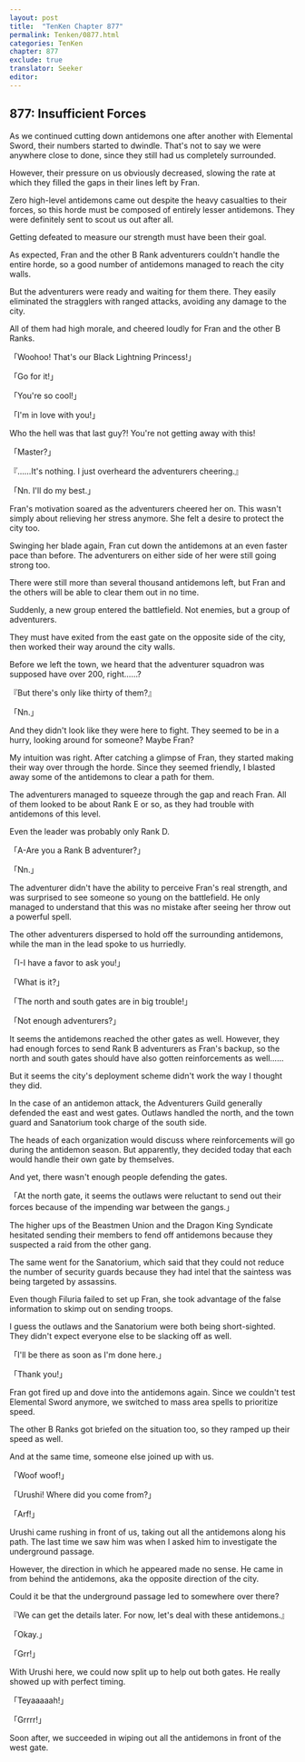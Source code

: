 ```yaml
---
layout: post
title:  "TenKen Chapter 877"
permalink: Tenken/0877.html
categories: TenKen
chapter: 877
exclude: true
translator: Seeker
editor: 
---
```

<h2>877: Insufficient Forces</h2>

 As we continued cutting down antidemons one after another with Elemental Sword, their numbers started to dwindle. That's not to say we were anywhere close to done, since they still had us completely surrounded.

 However, their pressure on us obviously decreased, slowing the rate at which they filled the gaps in their lines left by Fran.

 Zero high-level antidemons came out despite the heavy casualties to their forces, so this horde must be composed of entirely lesser antidemons. They were definitely sent to scout us out after all.

 Getting defeated to measure our strength must have been their goal.

 As expected, Fran and the other B Rank adventurers couldn't handle the entire horde, so a good number of antidemons managed to reach the city walls.

 But the adventurers were ready and waiting for them there. They easily eliminated the stragglers with ranged attacks, avoiding any damage to the city.

 All of them had high morale, and cheered loudly for Fran and the other B Ranks.

「Woohoo! That's our Black Lightning Princess!」

「Go for it!」

「You're so cool!」

「I'm in love with you!」

 Who the hell was that last guy?! You're not getting away with this!

「Master?」

『……It's nothing. I just overheard the adventurers cheering.』

「Nn. I'll do my best.」

 Fran's motivation soared as the adventurers cheered her on. This wasn't simply about relieving her stress anymore. She felt a desire to protect the city too.

 Swinging her blade again, Fran cut down the antidemons at an even faster pace than before. The adventurers on either side of her were still going strong too.

 There were still more than several thousand antidemons left, but Fran and the others will be able to clear them out in no time.

 Suddenly, a new group entered the battlefield. Not enemies, but a group of adventurers.

 They must have exited from the east gate on the opposite side of the city, then worked their way around the city walls.

 Before we left the town, we heard that the adventurer squadron was supposed have over 200, right……?

『But there's only like thirty of them?』

「Nn.」

 And they didn't look like they were here to fight. They seemed to be in a hurry, looking around for someone? Maybe Fran?

 My intuition was right. After catching a glimpse of Fran, they started making their way over through the horde. Since they seemed friendly, I blasted away some of the antidemons to clear a path for them.

 The adventurers managed to squeeze through the gap and reach Fran. All of them looked to be about Rank E or so, as they had trouble with antidemons of this level.

 Even the leader was probably only Rank D.

「A-Are you a Rank B adventurer?」

「Nn.」

 The adventurer didn't have the ability to perceive Fran's real strength, and was surprised to see someone so young on the battlefield. He only managed to understand that this was no mistake after seeing her throw out a powerful spell.

 The other adventurers dispersed to hold off the surrounding antidemons, while the man in the lead spoke to us hurriedly.

「I-I have a favor to ask you!」

「What is it?」

「The north and south gates are in big trouble!」

「Not enough adventurers?」

 It seems the antidemons reached the other gates as well. However, they had enough forces to send Rank B adventurers as Fran's backup, so the north and south gates should have also gotten reinforcements as well……

 But it seems the city's deployment scheme didn't work the way I thought they did.

 In the case of an antidemon attack, the Adventurers Guild generally defended the east and west gates. Outlaws handled the north, and the town guard and Sanatorium took charge of the south side.

 The heads of each organization would discuss where reinforcements will go during the antidemon season. But apparently, they decided today that each would handle their own gate by themselves.

 And yet, there wasn't enough people defending the gates.

「At the north gate, it seems the outlaws were reluctant to send out their forces because of the impending war between the gangs.」

 The higher ups of the Beastmen Union and the Dragon King Syndicate hesitated sending their members to fend off antidemons because they suspected a raid from the other gang.

 The same went for the Sanatorium, which said that they could not reduce the number of security guards because they had intel that the saintess was being targeted by assassins.

 Even though Filuria failed to set up Fran, she took advantage of the false information to skimp out on sending troops.

 I guess the outlaws and the Sanatorium were both being short-sighted. They didn't expect everyone else to be slacking off as well.

「I'll be there as soon as I'm done here.」

「Thank you!」

 Fran got fired up and dove into the antidemons again. Since we couldn't test Elemental Sword anymore, we switched to mass area spells to prioritize speed.

 The other B Ranks got briefed on the situation too, so they ramped up their speed as well.

 And at the same time, someone else joined up with us.

「Woof woof!」

「Urushi! Where did you come from?」

「Arf!」

 Urushi came rushing in front of us, taking out all the antidemons along his path. The last time we saw him was when I asked him to investigate the underground passage.

 However, the direction in which he appeared made no sense. He came in from behind the antidemons, aka the opposite direction of the city.

 Could it be that the underground passage led to somewhere over there?

『We can get the details later. For now, let's deal with these antidemons.』

「Okay.」

「Grr!」

 With Urushi here, we could now split up to help out both gates. He really showed up with perfect timing.

「Teyaaaaah!」

「Grrrr!」

 Soon after, we succeeded in wiping out all the antidemons in front of the west gate.



